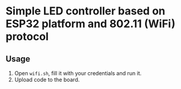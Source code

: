 # Simple LED controller based on ESP32 platform and 802.11 (WiFi) protocol

## Usage
1. Open `wifi.sh`, fill it with your credentials and run it.
2. Upload code to the board.
